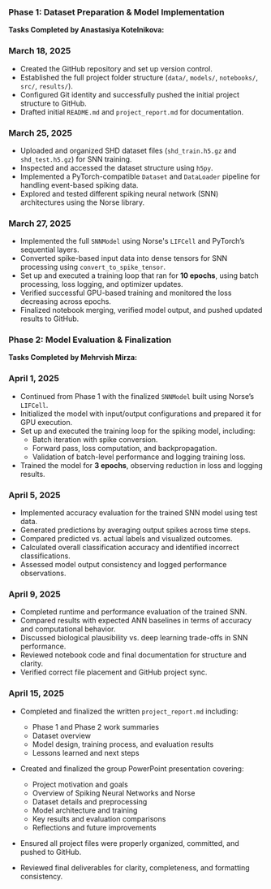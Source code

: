 ### Phase 1: Dataset Preparation & Model Implementation  
**Tasks Completed by Anastasiya Kotelnikova:**

### March 18, 2025
- Created the GitHub repository and set up version control.
- Established the full project folder structure (`data/`, `models/`, `notebooks/`, `src/`, `results/`).
- Configured Git identity and successfully pushed the initial project structure to GitHub.
- Drafted initial `README.md` and `project_report.md` for documentation.

### March 25, 2025
- Uploaded and organized SHD dataset files (`shd_train.h5.gz` and `shd_test.h5.gz`) for SNN training.
- Inspected and accessed the dataset structure using `h5py`.
- Implemented a PyTorch-compatible `Dataset` and `DataLoader` pipeline for handling event-based spiking data.
- Explored and tested different spiking neural network (SNN) architectures using the Norse library.

### March 27, 2025
- Implemented the full `SNNModel` using Norse's `LIFCell` and PyTorch’s sequential layers.
- Converted spike-based input data into dense tensors for SNN processing using `convert_to_spike_tensor`.
- Set up and executed a training loop that ran for **10 epochs**, using batch processing, loss logging, and optimizer updates.
- Verified successful GPU-based training and monitored the loss decreasing across epochs.
- Finalized notebook merging, verified model output, and pushed updated results to GitHub.


### Phase 2: Model Evaluation & Finalization  
**Tasks Completed by Mehrvish Mirza:**

### April 1, 2025
- Continued from Phase 1 with the finalized `SNNModel` built using Norse’s `LIFCell`.
- Initialized the model with input/output configurations and prepared it for GPU execution.
- Set up and executed the training loop for the spiking model, including:
  - Batch iteration with spike conversion.
  - Forward pass, loss computation, and backpropagation.
  - Validation of batch-level performance and logging training loss.
- Trained the model for **3 epochs**, observing reduction in loss and logging results.

### April 5, 2025
- Implemented accuracy evaluation for the trained SNN model using test data.
- Generated predictions by averaging output spikes across time steps.
- Compared predicted vs. actual labels and visualized outcomes.
- Calculated overall classification accuracy and identified incorrect classifications.
- Assessed model output consistency and logged performance observations.

### April 9, 2025
- Completed runtime and performance evaluation of the trained SNN.
- Compared results with expected ANN baselines in terms of accuracy and computational behavior.
- Discussed biological plausibility vs. deep learning trade-offs in SNN performance.
- Reviewed notebook code and final documentation for structure and clarity.
- Verified correct file placement and GitHub project sync.

### April 15, 2025  
- Completed and finalized the written `project_report.md` including:
  - Phase 1 and Phase 2 work summaries
  - Dataset overview
  - Model design, training process, and evaluation results
  - Lessons learned and next steps

- Created and finalized the group PowerPoint presentation covering:
  - Project motivation and goals
  - Overview of Spiking Neural Networks and Norse
  - Dataset details and preprocessing
  - Model architecture and training
  - Key results and evaluation comparisons
  - Reflections and future improvements

- Ensured all project files were properly organized, committed, and pushed to GitHub.
- Reviewed final deliverables for clarity, completeness, and formatting consistency.

